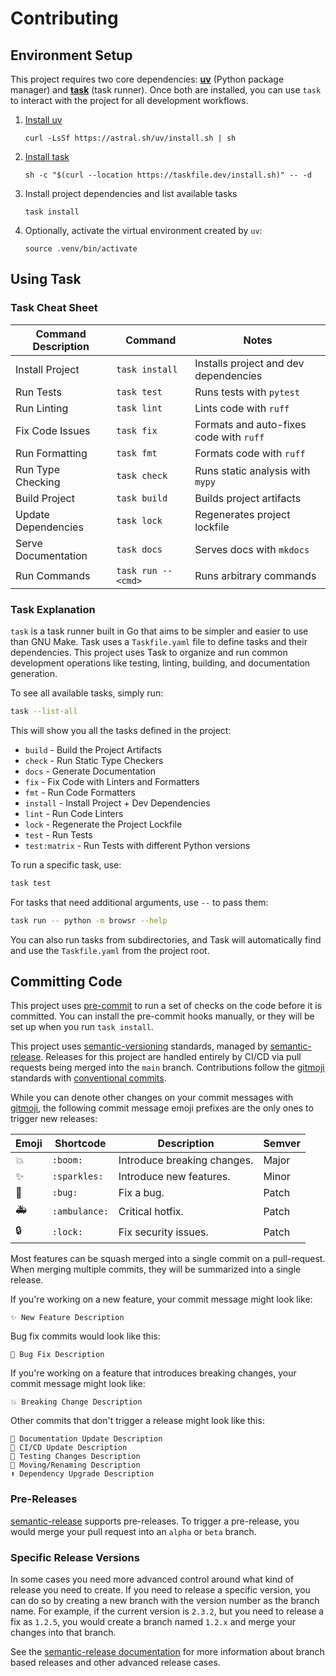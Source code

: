# Contributing

## Environment Setup

This project requires two core dependencies: **[uv]** (Python package
manager) and **[task]** (task runner). Once both are installed, you can use
`task` to interact with the project for all development workflows.

1. [Install uv](https://docs.astral.sh/uv/getting-started/installation/)

   ```shell
   curl -LsSf https://astral.sh/uv/install.sh | sh
   ```

2. [Install task](https://taskfile.dev/installation/)

   ```shell
   sh -c "$(curl --location https://taskfile.dev/install.sh)" -- -d
   ```

3. Install project dependencies and list available tasks

   ```shell
   task install
   ```

4. Optionally, activate the virtual environment created by `uv`:

   ```shell
   source .venv/bin/activate
   ```

## Using Task

### Task Cheat Sheet

| Command Description | Command             | Notes                                   |
| ------------------- | ------------------- | --------------------------------------- |
| Install Project     | `task install`      | Installs project and dev dependencies   |
| Run Tests           | `task test`         | Runs tests with `pytest`                |
| Run Linting         | `task lint`         | Lints code with `ruff`                  |
| Fix Code Issues     | `task fix`          | Formats and auto-fixes code with `ruff` |
| Run Formatting      | `task fmt`          | Formats code with `ruff`                |
| Run Type Checking   | `task check`        | Runs static analysis with `mypy`        |
| Build Project       | `task build`        | Builds project artifacts                |
| Update Dependencies | `task lock`         | Regenerates project lockfile            |
| Serve Documentation | `task docs`         | Serves docs with `mkdocs`               |
| Run Commands        | `task run -- <cmd>` | Runs arbitrary commands                 |

### Task Explanation

`task` is a task runner built in Go that aims to be simpler and easier to use than GNU Make.
Task uses a `Taskfile.yaml` file to define tasks and their dependencies. This project
uses Task to organize and run common development operations like testing, linting,
building, and documentation generation.

To see all available tasks, simply run:

```bash exec="on" result="markdown" source="tabbed-left" tabs="task CLI|Output"
task --list-all
```

This will show you all the tasks defined in the project:

- `build` - Build the Project Artifacts
- `check` - Run Static Type Checkers
- `docs` - Generate Documentation
- `fix` - Fix Code with Linters and Formatters
- `fmt` - Run Code Formatters
- `install` - Install Project + Dev Dependencies
- `lint` - Run Code Linters
- `lock` - Regenerate the Project Lockfile
- `test` - Run Tests
- `test:matrix` - Run Tests with different Python versions

To run a specific task, use:

```bash
task test
```

For tasks that need additional arguments, use `--` to pass them:

```bash
task run -- python -m browsr --help
```

You can also run tasks from subdirectories, and Task will automatically
find and use the `Taskfile.yaml` from the project root.

## Committing Code

This project uses [pre-commit] to run a set of
checks on the code before it is committed. You can install the pre-commit
hooks manually, or they will be set up when you run `task install`.

This project uses [semantic-versioning] standards, managed by [semantic-release].
Releases for this project are handled entirely by CI/CD via pull requests being
merged into the `main` branch. Contributions follow the [gitmoji] standards
with [conventional commits].

While you can denote other changes on your commit messages with [gitmoji], the following
commit message emoji prefixes are the only ones to trigger new releases:

| Emoji | Shortcode     | Description                 | Semver |
| ----- | ------------- | --------------------------- | ------ |
| 💥    | `:boom:`      | Introduce breaking changes. | Major  |
| ✨    | `:sparkles:`  | Introduce new features.     | Minor  |
| 🐛    | `:bug:`       | Fix a bug.                  | Patch  |
| 🚑    | `:ambulance:` | Critical hotfix.            | Patch  |
| 🔒    | `:lock:`      | Fix security issues.        | Patch  |

Most features can be squash merged into a single commit on a pull-request.
When merging multiple commits, they will be summarized into a single release.

If you're working on a new feature, your commit message might look like:

```text
✨ New Feature Description
```

Bug fix commits would look like this:

```text
🐛 Bug Fix Description
```

If you're working on a feature that introduces breaking changes, your
commit message might look like:

```text
💥 Breaking Change Description
```

Other commits that don't trigger a release might look like this:

```text
📝 Documentation Update Description
👷 CI/CD Update Description
🧪 Testing Changes Description
🚚 Moving/Renaming Description
⬆️ Dependency Upgrade Description
```

### Pre-Releases

[semantic-release] supports pre-releases. To trigger a pre-release, you
would merge your pull request into an `alpha` or `beta` branch.

### Specific Release Versions

In some cases you need more advanced control around what kind of release you
need to create. If you need to release a specific version, you can do so by creating a
new branch with the version number as the branch name. For example, if the
current version is `2.3.2`, but you need to release a fix as `1.2.5`, you
would create a branch named `1.2.x` and merge your changes into that branch.

See the [semantic-release documentation] for more information about
branch based releases and other advanced release cases.

[conventional commits]: https://www.conventionalcommits.org/en/v1.0.0/
[gitmoji]: https://gitmoji.dev/
[pre-commit]: https://pre-commit.com/
[semantic-release]: https://github.com/semantic-release/semantic-release
[semantic-release documentation]: https://semantic-release.gitbook.io/semantic-release/usage/configuration#branches
[semantic-versioning]: https://semver.org/
[task]: https://github.com/go-task/task
[uv]: https://github.com/astral-sh/uv
